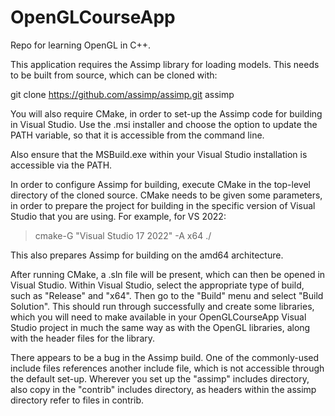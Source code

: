 # OpenGLCourseApp
Repo for learning OpenGL in C++.

This application requires the Assimp library for loading models. This needs to be built from source, which can be cloned with:

git clone https://github.com/assimp/assimp.git assimp

You will also require CMake, in order to set-up the Assimp code for building in Visual Studio. Use the .msi installer and choose the option to update the PATH variable, so that it is accessible from the command line.

Also ensure that the MSBuild.exe within your Visual Studio installation is accessible via the PATH.

In order to configure Assimp for building, execute CMake in the top-level directory of the cloned source. CMake needs to be given some parameters, in order to prepare the project for building in the specific version of Visual Studio that you are using. For example, for VS 2022:

> cmake-G "Visual Studio 17 2022" -A x64 ./

This also prepares Assimp for building on the amd64 architecture.

After running CMake, a .sln file will be present, which can then be opened in Visual Studio. Within Visual Studio, select the appropriate type of build, such as "Release" and "x64". Then go to the "Build" menu and select "Build Solution". This should run through successfully and create some libraries, which you will need to make available in your OpenGLCourseApp Visual Studio project in much the same way as with the OpenGL libraries, along with the header files for the library.

There appears to be a bug in the Assimp build. One of the commonly-used include files references another include file, which is not accessible through the default set-up. Wherever you set up the "assimp" includes directory, also copy in the "contrib" includes directory, as headers within the assimp directory refer to files in contrib.
